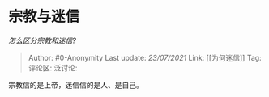 # 宗教与迷信
*怎么区分宗教和迷信?*

> Author: #0-Anonymity
> Last update: *23/07/2021*
> Link: [[为何迷信]]
> Tag:
> 评论区:
> 泛讨论:

宗教信的是上帝，迷信信的是人、是自己。

